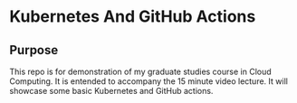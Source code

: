 # Kubernetes And GitHub Actions

## Purpose
This repo is for demonstration of my graduate studies course in Cloud Computing.  It is entended to accompany the 15 minute video lecture.  It will showcase some basic Kubernetes and GitHub actions.
